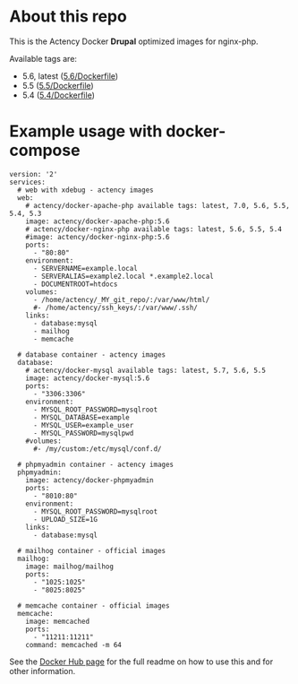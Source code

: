 # About this repo

This is the Actency Docker **Drupal** optimized images for nginx-php.

Available tags are:
- 5.6, latest ([5.6/Dockerfile](https://github.com/Actency/docker-nginx-php/tree/master/5.6/Dockerfile))
- 5.5 ([5.5/Dockerfile](https://github.com/Actency/docker-nginx-php/tree/master/5.5/Dockerfile))
- 5.4 ([5.4/Dockerfile](https://github.com/Actency/docker-nginx-php/tree/master/5.4/Dockerfile))

# Example usage with docker-compose

    version: '2'
    services:
      # web with xdebug - actency images
      web:
        # actency/docker-apache-php available tags: latest, 7.0, 5.6, 5.5, 5.4, 5.3
        image: actency/docker-apache-php:5.6
        # actency/docker-nginx-php available tags: latest, 5.6, 5.5, 5.4
        #image: actency/docker-nginx-php:5.6
        ports:
          - "80:80"
        environment:
          - SERVERNAME=example.local
          - SERVERALIAS=example2.local *.example2.local
          - DOCUMENTROOT=htdocs
        volumes:
          - /home/actency/_MY_git_repo/:/var/www/html/
          #- /home/actency/ssh_keys/:/var/www/.ssh/
        links:
          - database:mysql
          - mailhog
          - memcache

      # database container - actency images
      database:
        # actency/docker-mysql available tags: latest, 5.7, 5.6, 5.5
        image: actency/docker-mysql:5.6
        ports:
          - "3306:3306"
        environment:
          - MYSQL_ROOT_PASSWORD=mysqlroot
          - MYSQL_DATABASE=example
          - MYSQL_USER=example_user
          - MYSQL_PASSWORD=mysqlpwd
        #volumes:
          #- /my/custom:/etc/mysql/conf.d/

      # phpmyadmin container - actency images
      phpmyadmin:
        image: actency/docker-phpmyadmin
        ports:
          - "8010:80"
        environment:
          - MYSQL_ROOT_PASSWORD=mysqlroot
          - UPLOAD_SIZE=1G
        links:
          - database:mysql

      # mailhog container - official images
      mailhog:
        image: mailhog/mailhog
        ports:
          - "1025:1025"
          - "8025:8025"

      # memcache container - official images
      memcache:
        image: memcached
        ports:
          - "11211:11211"
        command: memcached -m 64


See the [Docker Hub page](https://hub.docker.com/r/actency/docker-nginx-php/) for the full readme on how to use this and for other information.

